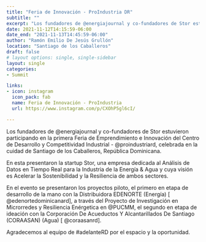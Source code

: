 ```yaml
---
title: "Feria de Innovación - ProIndustria DR"
subtitle: ""
excerpt: "Los fundadores de @energiajournal y co-fundadores de Stor estuvieron participando en la primera Feria de Emprendimiento e Innovación del Centro de Desarrollo y Competitividad Industrial - @proindustriard, celebrada en la cuidad de Santiago de los Caballeros, República Dominicana."
date: 2021-11-12T14:15:59-06:00
date_end: "2021-11-13T14:45:59-06:00"
author: "Ramón Emilio De Jesús Grullón"
location: "Santiago de los Caballeros"
draft: false
# layout options: single, single-sidebar
layout: single
categories:
- Summit 

links:
- icon: instagram
  icon_pack: fab
  name: Feria de Innovación - ProIndustria
  url: https://www.instagram.com/p/CXOhP5gl6cI/

---
```


Los fundadores de @energiajournal y co-fundadores de Stor estuvieron participando en la primera Feria de Emprendimiento e Innovación del Centro de Desarrollo y Competitividad Industrial - @proindustriard, celebrada en la cuidad de Santiago de los Caballeros, República Dominicana.

En esta presentaron la startup Stor, una empresa dedicada al Análisis de Datos en Tiempo Real para la Industria de la Energía & Agua y cuya visión es Acelerar la Sostenibilidad y la Resiliencia de ambos sectores.

En el evento se presentaron los proyectos piloto, el primero en etapa de desarrollo de la mano con la Distribuidora EDENORTE (Energía) [ @edenortedominicanard], a través del Proyecto de Investigación en Microrredes y Resiliencia Enérgetica en @PUCMM, el segundo en etapa de ideación con la Corporación De Acueductos Y Alcantarillados De Santiago (CORAASAN) (Agua) [ @coraasanrd].

Agradecemos al equipo de #adelanteRD por el espacio y la oportunidad.
